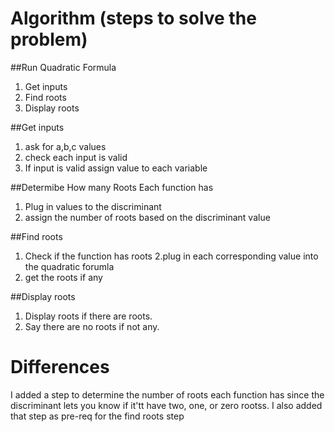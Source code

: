 # Algorithm (steps to solve the problem)

##Run Quadratic Formula
1. Get inputs
2. Find roots
3. Display roots 

##Get inputs
1. ask for a,b,c values
2. check each input is valid 
3. If input is valid assign value to each variable

##Determibe How many Roots Each function has
1. Plug in values to the discriminant
2. assign the number of roots based on the discriminant value 

##Find roots
1. Check if the function has roots 
2.plug in each corresponding value into the quadratic forumla
3. get the roots if any

##Display roots
1. Display roots if there are roots. 
2. Say there are no roots if not any.

# Differences
I added a step to determine the number of roots each function has since the discriminant lets you know if it'tt have two, one, or zero rootss. I also added that step as pre-req for  the find roots step